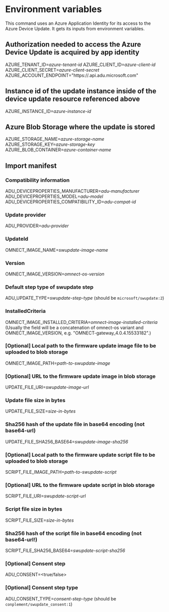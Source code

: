 # Environment variables
This command uses an Azure Application Identity for its access to the Azure Device Update. It gets its inputs from environment variables.

## Authorization needed to access the Azure Device Update is acquired by app identity
AZURE_TENANT_ID=*azure-tenant-id*
AZURE_CLIENT_ID=*azure-client-id*
AZURE_CLIENT_SECRET=*azure-client-secret*
AZURE_ACCOUNT_ENDPOINT="https://<device update resource>.api.adu.microsoft.com"

## Instance id of the update instance inside of the device update resource referenced above
AZURE_INSTANCE_ID=*azure-instance-id*

## Azure Blob Storage where the update is stored
AZURE_STORAGE_NAME=*azure-storage-name*
AZURE_STORAGE_KEY=*azure-storage-key*
AZURE_BLOB_CONTAINER=*azure-container-name*

## Import manifest

### Compatibility information
ADU_DEVICEPROPERTIES_MANUFACTURER=*adu-manufacturer*
ADU_DEVICEPROPERTIES_MODEL=*adu-model*
ADU_DEVICEPROPERTIES_COMPATIBILITY_ID=*adu-compat-id*

### Update provider
ADU_PROVIDER=*adu-provider*

### UpdateId
OMNECT_IMAGE_NAME=*swupdate-image-name*

### Version
OMNECT_IMAGE_VERSION=*omnect-os-version*

### Default step type of swupdate step
ADU_UPDATE_TYPE=*swupdate-step-type* (should be `microsoft/swupdate:2`)

### InstalledCriteria

OMNECT_IMAGE_INSTALLED_CRITERIA=*omnect-image-installed-criteria*<br>
(Usually the field will be a concatenation of omnect-os variant and OMNECT_IMAGE_VERSION, e.g. "OMNECT-gateway_4.0.4.15533182".)

### [Optional] Local path to the firmware update image file to be uploaded to blob storage
OMNECT_IMAGE_PATH=*path-to-swupdate-image*

### [Optional] URL to the firmware update image in blob storage 
UPDATE_FILE_URI=*swupdate-image-url*

### Update file size in bytes
UPDATE_FILE_SIZE=*size-in-bytes*

### Sha256 hash of the update file in base64 encoding (not base64-url)
UPDATE_FILE_SHA256_BASE64=*swupdate-image-sha256*

### [Optional] Local path to the firmware update script file to be uploaded to blob storage
SCRIPT_FILE_IMAGE_PATH=*path-to-swupdate-script*

### [Optional] URL to the firmware update script in blob storage 
SCRIPT_FILE_URI=*swupdate-script-url*

### Script file size in bytes
SCRIPT_FILE_SIZE=*size-in-bytes*

### Sha256 hash of the script file in base64 encoding (not base64-url!)
SCRIPT_FILE_SHA256_BASE64=*swupdate-script-sha256*

### [Optional] Consent step
ADU_CONSENT=<true/false>

### [Optional] Consent step type
ADU_CONSENT_TYPE=*consent-step-type*  (should be `conplement/swupdate_consent:1`)
